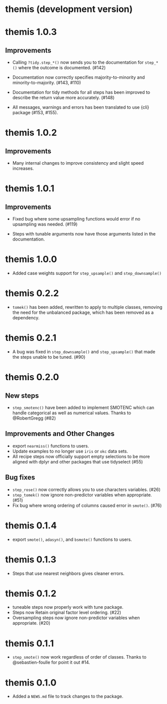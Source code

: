 # themis (development version)

# themis 1.0.3

## Improvements

* Calling `?tidy.step_*()` now sends you to the documentation for `step_*()` where the outcome is documented. (#142)

* Documentation now correctly specifies majority-to-minority and minority-to-majority. (#143, #110)

* Documentation for tidy methods for all steps has been improved to describe the return value more accurately. (#148)

* All messages, warnings and errors has been translated to use {cli} package (#153, #155).

# themis 1.0.2

## Improvements

* Many internal changes to improve consistency and slight speed increases.

# themis 1.0.1

## Improvements

* Fixed bug where some upsampling functions would error if no upsampling was needed. (#119)

* Steps with tunable arguments now have those arguments listed in the documentation.

# themis 1.0.0

* Added case weights support for `step_upsample()` and `step_downsample()`

# themis 0.2.2

* `tomek()` has been added, rewritten to apply to multiple classes, removing the need for the unbalanced package, which has been removed as a dependency. 

# themis 0.2.1

* A bug was fixed in `step_downsample()` and `step_upsample()` that made the steps unable to be tuned. (#90)

# themis 0.2.0

## New steps

* `step_smotenc()` have been added to implement SMOTENC which can handle categorical as well as numerical values. Thanks to @RobertGregg (#82)

## Improvements and Other Changes

* export `nearmiss()` functions to users.
* Update examples to no longer use `iris` or `okc` data sets.
* All recipe steps now officially support empty selections to be more aligned with dplyr and other packages that use tidyselect (#55)

## Bug fixes

* `step_rose()` now correctly allows you to use characters variables. (#26)
* `step_tomek()` now ignore non-predictor variables when appropriate. (#51)
* Fix bug where wrong ordering of columns caused error in `smote()`. (#76)

# themis 0.1.4

* export `smote()`, `adasyn()`, and `bsmote()` functions to users.

# themis 0.1.3

* Steps that use nearest neighbors gives cleaner errors.

# themis 0.1.2

* tuneable steps now properly work with tune package.
* Steps now Retain original factor level ordering. (#22)
* Oversampling steps now ignore non-predictor variables when appropriate. (#20)

# themis 0.1.1

* `step_smote()` now work regardless of order of classes. Thanks to @sebastien-foulle for point it out #14.

# themis 0.1.0

* Added a `NEWS.md` file to track changes to the package.

